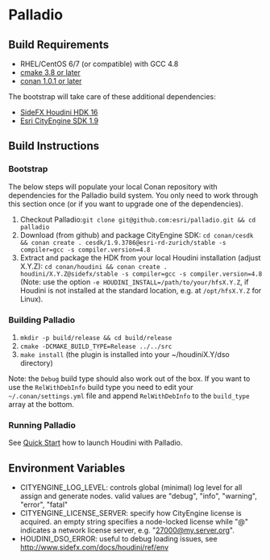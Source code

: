 # Palladio

## Build Requirements
- RHEL/CentOS 6/7 (or compatible) with GCC 4.8
- [cmake 3.8 or later](https://cmake.org/download)
- [conan 1.0.1 or later](https://www.conan.io/downloads)

The bootstrap will take care of these additional dependencies: 
- [SideFX Houdini HDK 16](https://sidefx.com/download)
- [Esri CityEngine SDK 1.9](https://github.com/Esri/esri-cityengine-sdk)

## Build Instructions

### Bootstrap
The below steps will populate your local Conan repository with dependencies for the Palladio build system. You only need to work through this section once (or if you want to upgrade one of the dependencies).
1. Checkout Palladio:```git clone git@github.com:esri/palladio.git && cd palladio```
1. Download (from github) and package CityEngine SDK: ```cd conan/cesdk && conan create . cesdk/1.9.3786@esri-rd-zurich/stable -s compiler=gcc -s compiler.version=4.8```
1. Extract and package the HDK from your local Houdini installation (adjust X.Y.Z): ```cd conan/houdini && conan create . houdini/X.Y.Z@sidefx/stable -s compiler=gcc -s compiler.version=4.8``` (Note: use the option ``-e HOUDINI_INSTALL=/path/to/your/hfsX.Y.Z``, if Houdini is not installed at the standard location, e.g. at ``/opt/hfsX.Y.Z`` for Linux).

### Building Palladio
1. ```mkdir -p build/release && cd build/release```
1. ```cmake -DCMAKE_BUILD_TYPE=Release ../../src```
1. ```make install``` (the plugin is installed into your ~/houdiniX.Y/dso directory)

Note: the `Debug` build type should also work out of the box. If you want to use the `RelWithDebInfo` build type you need to edit your `~/.conan/settings.yml` file and append `RelWithDebInfo` to the `build_type` array at the bottom.

### Running Palladio
See [Quick Start](usage.md) how to launch Houdini with Palladio.

## Environment Variables

- CITYENGINE_LOG_LEVEL: controls global (minimal) log level for all assign and generate nodes. valid values are "debug", "info", "warning", "error", "fatal"
- CITYENGINE_LICENSE_SERVER: specify how CityEngine license is acquired. an empty string specifies a node-locked license while "<port>@<host>" indicates a network license server, e.g. "27000@my.server.org".
- HOUDINI_DSO_ERROR: useful to debug loading issues, see http://www.sidefx.com/docs/houdini/ref/env
